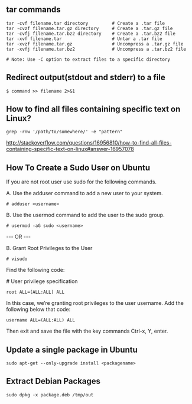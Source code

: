## tar commands
```
tar -cvf filename.tar directory         # Create a .tar file
tar -cvzf filename.tar.gz directory     # Create a .tar.gz file
tar -cvfj filename.tar.bz2 directory    # Create a .tar.bz2 file
tar -xvf filename.tar                   # Untar a .tar file
tar -xvzf filename.tar.gz               # Uncompress a .tar.gz file 
tar -xvfj filename.tar.bz2              # Uncompress a .tar.bz2 file

# Note: Use -C option to extract files to a specific directory
```

## Redirect output(stdout and stderr) to a file
```
$ command >> filename 2>&1
```


## How to find all files containing specific text on Linux?
```
grep -rnw '/path/to/somewhere/' -e "pattern"
```
http://stackoverflow.com/questions/16956810/how-to-find-all-files-containing-specific-text-on-linux#answer-16957078


## How To Create a Sudo User on Ubuntu 


If you are not root user use sudo for the following commands.

A. Use the adduser command to add a new user to your system.
```
# adduser <username>
```
B. Use the usermod command to add the user to the sudo group.
```
# usermod -aG sudo <username>
```
--- OR ---

B. Grant Root Privileges to the User
```
# visudo
```
Find the following code:

\# User privilege specification
```
root ALL=(ALL:ALL) ALL
```
In this case, we’re granting root privileges to the user username. Add the following below that code:
```
username ALL=(ALL:ALL) ALL
```
Then exit and save the file with the key commands Ctrl-x, Y, enter.


## Update a single package in Ubuntu 
```
sudo apt-get --only-upgrade install <packagename>
```


## Extract Debian Packages 
```
sudo dpkg -x package.deb /tmp/out
```

